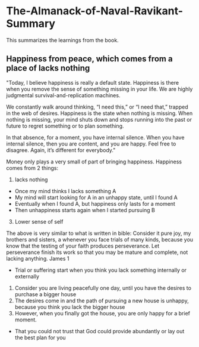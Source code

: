 # The-Almanack-of-Naval-Ravikant-Summary

This summarizes the learnings from the book.

## Happiness from peace, which comes from a place of lacks nothing
"Today, I believe happiness is really a default state. Happiness is there when you remove the sense of something missing in your life.
We are highly judgmental survival-and-replication machines.

We constantly walk around thinking, “I need this,” or “I need that,” trapped in the web of desires. Happiness is the state when nothing is missing. When nothing is missing, your mind shuts down and stops running into the past or future to regret something or to plan something.

In that absence, for a moment, you have internal silence. When you have internal silence, then you are content, and you are happy. Feel free to disagree. Again, it’s different for everybody."

Money only plays a very small of part of bringing happiness.
Happiness comes from 2 things:
1. lacks nothing
  - Once my mind thinks I lacks something A
  - My mind will start looking for A in an unhappy state, until I found A
  - Eventually when I found A, but happiness only lasts for a moment
  - Then unhappiness starts again when I started pursuing B
3. Lower sense of self

The above is very similar to what is written in bible:
Consider it pure joy, my brothers and sisters, a whenever you face trials of many kinds, because you know that the testing of your faith produces perseverance. Let perseverance finish its work so that you may be mature and complete, not lacking anything. James 1

- Trial or suffering start when you think you lack something internally or externally
1. Consider you are living peacefully one day, until you have the desires to purchase a bigger house
2. The desires come in and the path of pursuing a new house is unhappy, because you think you lack the bigger house
3. However, when you finally got the house, you are only happy for a brief moment.
   
- That you could not trust that God could provide abundantly or lay out the best plan for you
